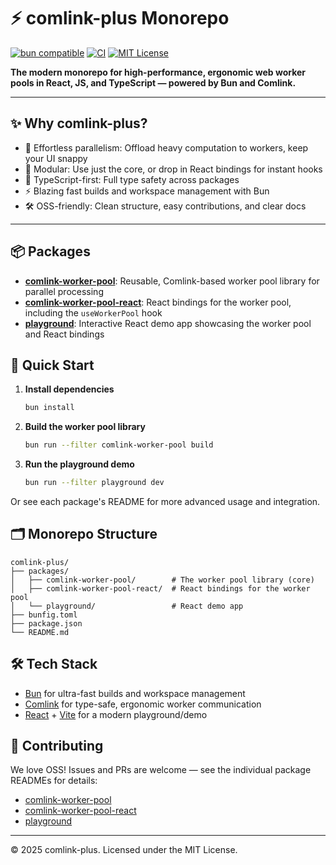 # ⚡️ comlink-plus Monorepo

[![bun compatible](https://img.shields.io/badge/bun-%E2%9C%94%EF%B8%8F-green)](https://bun.sh/)
[![CI](https://github.com/natanelia/comlink-plus/actions/workflows/ci.yml/badge.svg)](https://github.com/natanelia/comlink-plus/actions)
[![MIT License](https://img.shields.io/badge/license-MIT-blue.svg)](LICENSE)

**The modern monorepo for high-performance, ergonomic web worker pools in React, JS, and TypeScript — powered by Bun and Comlink.**

---

## ✨ Why comlink-plus?

- 🚀 Effortless parallelism: Offload heavy computation to workers, keep your UI snappy
- 🧩 Modular: Use just the core, or drop in React bindings for instant hooks
- 🦾 TypeScript-first: Full type safety across packages
- ⚡ Blazing fast builds and workspace management with Bun
- 🛠️ OSS-friendly: Clean structure, easy contributions, and clear docs

---

## 📦 Packages

- [**comlink-worker-pool**](./packages/comlink-worker-pool/README.md): Reusable, Comlink-based worker pool library for parallel processing
- [**comlink-worker-pool-react**](./packages/comlink-worker-pool-react/README.md): React bindings for the worker pool, including the `useWorkerPool` hook
- [**playground**](./packages/playground/README.md): Interactive React demo app showcasing the worker pool and React bindings

## 🚀 Quick Start

1. **Install dependencies**
   ```bash
   bun install
   ```
2. **Build the worker pool library**
   ```bash
   bun run --filter comlink-worker-pool build
   ```
3. **Run the playground demo**
   ```bash
   bun run --filter playground dev
   ```

Or see each package's README for more advanced usage and integration.

## 🗂️ Monorepo Structure

```
comlink-plus/
├── packages/
│   ├── comlink-worker-pool/        # The worker pool library (core)
│   ├── comlink-worker-pool-react/  # React bindings for the worker pool
│   └── playground/                 # React demo app
├── bunfig.toml
├── package.json
└── README.md
```

## 🛠️ Tech Stack

- [Bun](https://bun.sh/) for ultra-fast builds and workspace management
- [Comlink](https://github.com/GoogleChromeLabs/comlink) for type-safe, ergonomic worker communication
- [React](https://react.dev/) + [Vite](https://vitejs.dev/) for a modern playground/demo

## 🤝 Contributing

We love OSS! Issues and PRs are welcome — see the individual package READMEs for details:
- [comlink-worker-pool](./packages/comlink-worker-pool/README.md)
- [comlink-worker-pool-react](./packages/comlink-worker-pool-react/README.md)
- [playground](./packages/playground/README.md)

---

© 2025 comlink-plus. Licensed under the MIT License.
